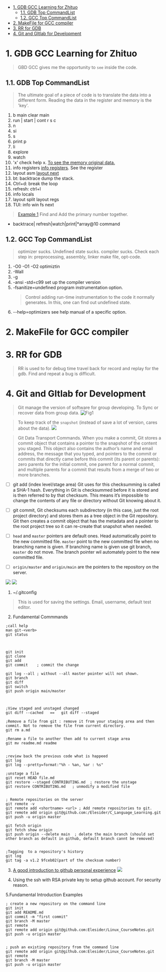 - [1. GDB GCC Learning for Zhituo](#1-gdb-gcc-learning-for-zhituo)
  - [1.1. GDB Top CommandList](#11-gdb-top-commandlist)
  - [1.2. GCC Top CommandList](#12-gcc-top-commandlist)
- [2. MakeFile for GCC compiler](#2-makefile-for-gcc-compiler)
- [3. RR for GDB](#3-rr-for-gdb)
- [4. Git and GItlab for Development](#4-git-and-gitlab-for-development)
# 1. GDB GCC Learning for Zhituo
> GBD GCC gives me the opportunity to `see` inside the code.
## 1.1. GDB Top CommandList
> The ultimate goal of a piece of code is to translate the data into a different form. Reading the data in the register and memory is the 'key'. 

1. b main   clear main
2. run | start | cont   r  s  c
3. n
4. si
5. s
6. print  p 
7. li
8. explore
9. watch
10. 'x'  check help x. [To see the memory original data.](https//ftp.gnu.org/old-gnu/Manuals/gdb/html_node/gdb_55.html)
11. info registers [info registers](https://ftp.gnu.org/old-gnu/Manuals/gdb/html_node/gdb_60.html#SEC61). See the register
12. layout asm     [layout next](https://www.youtube.com/watch?v=bWH-nL7v5F4&ab_channel=ChrisBourke)
13. bt:  backtrace  dump the stack.
14. Ctrl+d: break the loop
15. refresh: ctrl+l
16. info locals
17. layout split   layout regs
18. TUI:  info win     fs next


> [Example 1](https://www.youtube.com/watch?v=bWH-nL7v5F4&ab_channel=ChrisBourke) Find and Add the primary number together.
  - backtrace| refresh|watch|print|*array@10 command

## 1.2. GCC Top CommandList
> optimizer sucks. Undefined state sucks. compiler sucks.  Check each step in: preprocessing, assembly, linker make file, opt-code. 
1. -O0  -O1 -O2   optimiztin
2. -Wall
3. -g   
4. -ansi  -std=c99  set up the compiler version
5. -fsanitize=undefined  program instrumentation option.  
   > Control adding run-time instrumentation to the code it normally generates. In this, one can find out undefined state.
6. --help=optimizers  see help manual of a specific option.



# 2. MakeFile for GCC compiler







# 3. RR for GDB
> RR is used to for debug time travel back for record and replay for the gdb. Find and repeat a bug is difficult.







# 4. Git and GItlab for Development
> Git manage the version of software for group developing. 
> To Sync or recover data from group data. 
![Fig1](Fig/A1.png)

> To keep track of the `snapshot` (instead of save a lot of version, cares about the data).
![](Fig/A2.png)

> Git Data Transport Commands.  When you make a commit, Git stores a commit object that contains a pointer to the snapshot of the content you staged. This object also contains the author’s name and email address, the message that you typed, and pointers to the commit or commits that directly came before this commit (its parent or parents): zero parents for the initial commit, one parent for a normal commit, and multiple parents for a commit that results from a merge of two or more branches.
- [ ] git add (index level/stage area)  Git uses for this checksumming is called a SHA-1 hash. Everything in Git is checksummed before it is stored and is then referred to by that checksum. This means it’s impossible to change the contents of any file or directory without Git knowing about it.  
- [ ]  git commit, Git checksums each subdirectory (in this case, just the root project directory) and stores them as a tree object in the Git repository. Git then creates a commit object that has the metadata and a pointer to the root project tree so it can re-create that snapshot when needed.  

- [ ] `head` and `master` pointers are default ones. Head automatically point to the new committed file. `master` point to the new committed file when no branching name is given. If branching name is given use git branch, `master` do not move. The branch pointer wil automately point to the new committed file.
- [ ] `origin/master` and `origin/main` are the pointers to the repository on the server.


![](Fig/A3.png)
![](Fig/A5.png)
1. ~/.gitconfig
  > This is used for saving the settings. Email, username, default test editor.

2. Fundamental Commmands
  ```shellscript
  ;call help 
  man git-<verb>
  git status



  git init
  git clone
  git add
  git commit    ; commit the change
 
  git log --all ; without --all master pointer will not shown.
  git branch
  git diff
  git switch
  git push origin main/master



;View staged and unstaged changed
git diff --cached   ==   git diff --staged

;Remove a file from git : remove it from your staging area and then commit. Not to remove the file from current directory.
git rm a.md

;Rename a file to another then add to current stage area
git mv readme.md readme


;review back the previous code what is happeed
git log 
git log --pretty=format:"%h - %an, %ar : %s"

;unstage a file
git reset HEAD file.md
git restore --staged CONTRIBUTING.md  ; restore the unstage
git restore CONTRIBUTING.md   ; unmodify a modified file 


; Remote repositories on the server
git remote -v
git remote add <shortname> <url> ; Add remote repositories to git.
git remote add origin git@github.com:/Elesider/C_Language_Learning.git
git push -u origin master

git fetch origin
git fetch show origin
git push origin --delete main  ; delete the main branch (should set other branch as default in github, default branch cannt be removed)


;Tagging  to a repository's history
git log
git tag -a v1.2 9fceb02(part of the checksum number) 

  ```

3. [A good introduction to github personal experience](https://blog.osteele.com/2008/05/my-git-workflow/)
![](Fig/A4.png) 



4. Using the ssh with RSA private key to setup github account. For security reason. 

5.Fundamental Introduction Examples

```Shell
; create a new repository on the command line
git init
git add README.md
git commit -m "first commit"
git branch -M master
git remote
git remote add origin git@github.com:Elesider/Linux_CourseNotes.git
git push -u origin master


; push an existing repository from the command line
git remote add origin git@github.com:Elesider/Linux_CourseNotes.git
git remote
git branch -M master
git push -u origin master
```




